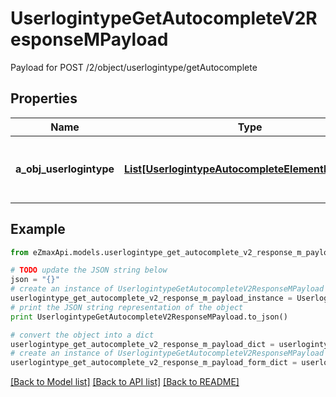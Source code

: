 # UserlogintypeGetAutocompleteV2ResponseMPayload

Payload for POST /2/object/userlogintype/getAutocomplete

## Properties

Name | Type | Description | Notes
------------ | ------------- | ------------- | -------------
**a_obj_userlogintype** | [**List[UserlogintypeAutocompleteElementResponse]**](UserlogintypeAutocompleteElementResponse.md) | An array of Userlogintype autocomplete element response. | 

## Example

```python
from eZmaxApi.models.userlogintype_get_autocomplete_v2_response_m_payload import UserlogintypeGetAutocompleteV2ResponseMPayload

# TODO update the JSON string below
json = "{}"
# create an instance of UserlogintypeGetAutocompleteV2ResponseMPayload from a JSON string
userlogintype_get_autocomplete_v2_response_m_payload_instance = UserlogintypeGetAutocompleteV2ResponseMPayload.from_json(json)
# print the JSON string representation of the object
print UserlogintypeGetAutocompleteV2ResponseMPayload.to_json()

# convert the object into a dict
userlogintype_get_autocomplete_v2_response_m_payload_dict = userlogintype_get_autocomplete_v2_response_m_payload_instance.to_dict()
# create an instance of UserlogintypeGetAutocompleteV2ResponseMPayload from a dict
userlogintype_get_autocomplete_v2_response_m_payload_form_dict = userlogintype_get_autocomplete_v2_response_m_payload.from_dict(userlogintype_get_autocomplete_v2_response_m_payload_dict)
```
[[Back to Model list]](../README.md#documentation-for-models) [[Back to API list]](../README.md#documentation-for-api-endpoints) [[Back to README]](../README.md)


